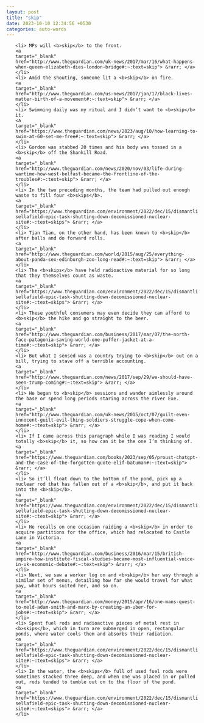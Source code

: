 ```yaml
---
layout: post
title: "skip"
date: 2023-10-10 12:34:56 +0530
categories: auto-words
---
```

<ol>

    <li> MPs will <b>skip</b> to the front.
    <a 
    target="_blank" 
    href="http://www.theguardian.com/uk-news/2017/mar/16/what-happens-when-queen-elizabeth-dies-london-bridge#:~:text=skip"> &rarr; </a>
    </li>
    <li> Amid the shouting, someone lit a <b>skip</b> on fire.
    <a 
    target="_blank" 
    href="http://www.theguardian.com/us-news/2017/jan/17/black-lives-matter-birth-of-a-movement#:~:text=skip"> &rarr; </a>
    </li>
    <li> Swimming daily was my ritual and I didn’t want to <b>skip</b> it.
    <a 
    target="_blank" 
    href="https://www.theguardian.com/news/2023/aug/10/how-learning-to-swim-at-60-set-me-free#:~:text=skip"> &rarr; </a>
    </li>
    <li> Gordon was stabbed 20 times and his body was tossed in a <b>skip</b> off the Shankill Road.
    <a 
    target="_blank" 
    href="http://www.theguardian.com/news/2020/nov/03/life-during-wartime-how-west-belfast-became-the-frontline-of-the-troubles#:~:text=skip"> &rarr; </a>
    </li>
    <li> In the two preceding months, the team had pulled out enough waste to fill four <b>skips</b>.
    <a 
    target="_blank" 
    href="https://www.theguardian.com/environment/2022/dec/15/dismantling-sellafield-epic-task-shutting-down-decomissioned-nuclear-site#:~:text=skips"> &rarr; </a>
    </li>
    <li> Tian Tian, on the other hand, has been known to <b>skip</b> after balls and do forward rolls.
    <a 
    target="_blank" 
    href="http://www.theguardian.com/world/2015/aug/25/everything-about-panda-sex-edinburgh-zoo-long-read#:~:text=skip"> &rarr; </a>
    </li>
    <li> The <b>skips</b> have held radioactive material for so long that they themselves count as waste.
    <a 
    target="_blank" 
    href="https://www.theguardian.com/environment/2022/dec/15/dismantling-sellafield-epic-task-shutting-down-decomissioned-nuclear-site#:~:text=skips"> &rarr; </a>
    </li>
    <li> These youthful consumers may even decide they can afford to <b>skip</b> the hike and go straight to the beer.
    <a 
    target="_blank" 
    href="http://www.theguardian.com/business/2017/mar/07/the-north-face-patagonia-saving-world-one-puffer-jacket-at-a-time#:~:text=skip"> &rarr; </a>
    </li>
    <li> But what I sensed was a country trying to <b>skip</b> out on a bill, trying to stave off a terrible accounting.
    <a 
    target="_blank" 
    href="http://www.theguardian.com/news/2017/sep/29/we-should-have-seen-trump-coming#:~:text=skip"> &rarr; </a>
    </li>
    <li> He began to <b>skip</b> sessions and wander aimlessly around the base or spend long periods staring across the river Exe.
    <a 
    target="_blank" 
    href="http://www.theguardian.com/uk-news/2015/oct/07/guilt-even-innocent-guilt-evil-thing-soldiers-struggle-cope-when-come-home#:~:text=skip"> &rarr; </a>
    </li>
    <li> If I came across this paragraph while I was reading I would totally <b>skip</b> it, so how can it be the one I’m thinking of.
    <a 
    target="_blank" 
    href="https://www.theguardian.com/books/2023/sep/05/proust-chatgpt-and-the-case-of-the-forgotten-quote-elif-batuman#:~:text=skip"> &rarr; </a>
    </li>
    <li> So it’ll float down to the bottom of the pond, pick up a nuclear rod that has fallen out of a <b>skip</b>, and put it back into the <b>skip</b>.
    <a 
    target="_blank" 
    href="https://www.theguardian.com/environment/2022/dec/15/dismantling-sellafield-epic-task-shutting-down-decomissioned-nuclear-site#:~:text=skip"> &rarr; </a>
    </li>
    <li> He recalls on one occasion raiding a <b>skip</b> in order to acquire partitions for the office, which had relocated to Castle Lane in Victoria.
    <a 
    target="_blank" 
    href="http://www.theguardian.com/business/2016/mar/15/british-umpire-how-institute-fiscal-studies-became-most-influential-voice-in-uk-economic-debate#:~:text=skip"> &rarr; </a>
    </li>
    <li> Next, we saw a worker log on and <b>skip</b> her way through a similar set of menus, detailing how far she would travel for what pay, what hours suited her, and so on.
    <a 
    target="_blank" 
    href="http://www.theguardian.com/money/2015/apr/16/one-mans-quest-to-meld-adam-smith-and-marx-by-creating-an-uber-for-jobs#:~:text=skip"> &rarr; </a>
    </li>
    <li> Spent fuel rods and radioactive pieces of metal rest in <b>skips</b>, which in turn are submerged in open, rectangular ponds, where water cools them and absorbs their radiation.
    <a 
    target="_blank" 
    href="https://www.theguardian.com/environment/2022/dec/15/dismantling-sellafield-epic-task-shutting-down-decomissioned-nuclear-site#:~:text=skips"> &rarr; </a>
    </li>
    <li> In the water, the <b>skips</b> full of used fuel rods were sometimes stacked three deep, and when one was placed in or pulled out, rods tended to tumble out on to the floor of the pond.
    <a 
    target="_blank" 
    href="https://www.theguardian.com/environment/2022/dec/15/dismantling-sellafield-epic-task-shutting-down-decomissioned-nuclear-site#:~:text=skips"> &rarr; </a>
    </li>